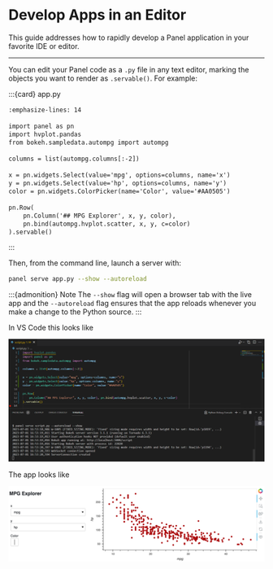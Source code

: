 # Develop Apps in an Editor

This guide addresses how to rapidly develop a Panel application in your favorite IDE or editor.

---

You can edit your Panel code as a ``.py`` file in any text editor, marking the objects you want to render as ``.servable()``. For example:

:::{card} app.py
```{code-block} python
:emphasize-lines: 14

import panel as pn
import hvplot.pandas
from bokeh.sampledata.autompg import autompg

columns = list(autompg.columns[:-2])

x = pn.widgets.Select(value='mpg', options=columns, name='x')
y = pn.widgets.Select(value='hp', options=columns, name='y')
color = pn.widgets.ColorPicker(name='Color', value='#AA0505')

pn.Row(
    pn.Column('## MPG Explorer', x, y, color),
    pn.bind(autompg.hvplot.scatter, x, y, c=color)
).servable()
```
:::

Then, from the command line, launch a server with:

```bash
panel serve app.py --show --autoreload
```

:::{admonition} Note
The `--show` flag will open a browser tab with the live app and the ``--autoreload`` flag ensures that the app reloads whenever you make a change to the Python source.
:::

In VS Code this looks like

![VS Code Script](../../_static/images/vscode-script.png)

The app looks like

![App Developed in an Editor](../../_static/images/editor_server_app.png)

